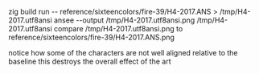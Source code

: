 zig build run -- reference/sixteencolors/fire-39/H4-2017.ANS > /tmp/H4-2017.utf8ansi
ansee --output /tmp/H4-2017.utf8ansi.png /tmp/H4-2017.utf8ansi
compare /tmp/H4-2017.utf8ansi.png to reference/sixteencolors/fire-39/H4-2017.ANS.png

notice how some of the characters are not well aligned relative to the baseline
this destroys the overall effect of the art
